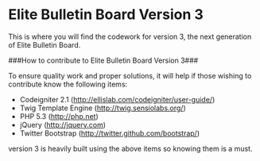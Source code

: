 Elite Bulletin Board Version 3
====================

This is where you will find the codework for version 3, the next generation of Elite Bulletin Board.

###How to contribute to Elite Bulletin Board Version 3###

To ensure quality work and proper solutions, it will help if those wishing to contribute know the following items:

* Codeigniter 2.1 (http://ellislab.com/codeigniter/user-guide/)
* Twig Template Engine (http://twig.sensiolabs.org/)
* PHP 5.3 (http://php.net)
* jQuery (http://jquery.com)
* Twitter Bootstrap (http://twitter.github.com/bootstrap/)

version 3 is heavily built using the above items so knowing them is a must.